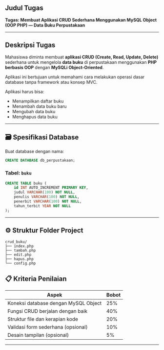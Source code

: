 ## **Judul Tugas**

**Tugas: Membuat Aplikasi CRUD Sederhana Menggunakan MySQL Object (OOP PHP) — Data Buku Perpustakaan**

---

## **Deskripsi Tugas**

Mahasiswa diminta membuat **aplikasi CRUD (Create, Read, Update, Delete)** sederhana untuk mengelola **data buku** di perpustakaan menggunakan **PHP berbasis OOP** dengan **MySQLi Object-Oriented**.

Aplikasi ini bertujuan untuk memahami cara melakukan operasi dasar database tanpa framework atau konsep MVC.

Aplikasi harus bisa:

* Menampilkan daftar buku
* Menambah data buku baru
* Mengubah data buku
* Menghapus data buku

---

## 🗃️ **Spesifikasi Database**

Buat database dengan nama:

```sql
CREATE DATABASE db_perpustakaan;
```

### Tabel: `buku`

```sql
CREATE TABLE buku (
    id INT AUTO_INCREMENT PRIMARY KEY,
    judul VARCHAR(100) NOT NULL,
    penulis VARCHAR(100) NOT NULL,
    penerbit VARCHAR(100) NOT NULL,
    tahun_terbit YEAR NOT NULL
);
```

---

## ⚙️ **Struktur Folder Project**

```
crud_buku/
├── index.php
├── tambah.php
├── edit.php
├── hapus.php
└── config.php
```

## 📋 **Kriteria Penilaian**

| Aspek                                | Bobot |
| ------------------------------------ | ----- |
| Koneksi database dengan MySQL Object | 25%   |
| Fungsi CRUD berjalan dengan baik     | 40%   |
| Struktur file dan kerapian kode      | 20%   |
| Validasi form sederhana (opsional)   | 10%   |
| Desain tampilan (opsional)           | 5%    |

---
